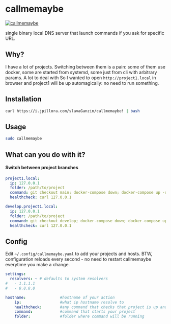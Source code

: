 # callmemaybe

[![callmemaybe](https://media3.giphy.com/media/kGdRnb1kF4OmQ/giphy.gif?cid=ecf05e472pq6o5ggg6vq0w1b88g3221a7cevv2orxgm6rva7&rid=giphy.gif&ct=g)](https://www.youtube.com/watch?v=fWNaR-rxAic&t=86s)

single binary local DNS server that launch commands if you ask for specific URL.

## Why?

I have a lot of projects. Switching between them is a pain: some of them use docker, some are started from systemd, some just from cli with arbitrary params. A lot to deal with
So I wanted to open `http://project1.local` in browser and project1 will be up automagically: no need to run something.

## Installation
```bash
curl https://i.jpillora.com/slavaGanzin/callmemaybe! | bash
```

## Usage
```bash
sudo callmemaybe
```

## What can you do with it?

#### Switch between project branches
```yaml
project1.local:
  ip: 127.0.0.1
  folder: /path/to/project
  command: git checkout main; docker-compose down; docker-compose up -d
  healthcheck: curl 127.0.0.1

develop.project1.local:
  ip: 127.0.0.1
  folder: /path/to/project
  command: git checkout develop; docker-compose down; docker-compose up -d
  healthcheck: curl 127.0.0.1
```

## Config

Edit `~/.config/callmemaybe.yaml` to add your projects and hosts.
BTW, configuration reloads every second - no need to restart callmemaybe everytime you make a change.

```yaml
settings:
  resolvers: ~ # defaults to system resolvers
#   - 1.1.1.1
#   - 8.8.8.8

hostname:               #hostname of your action
    ip:                 #what ip hostname resolve to
    healthcheck:        #any command that checks that project is up and there is no need to run something to start it
    command:            #command that starts your project
    folder:             #folder where command will be running
```
